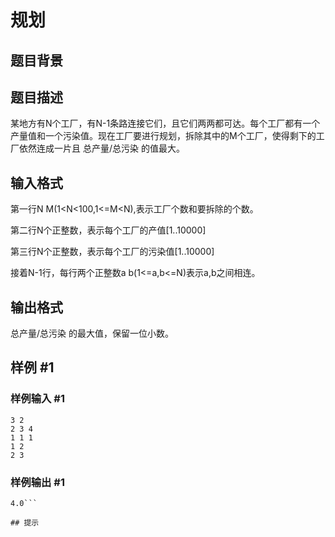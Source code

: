# 规划

## 题目背景



## 题目描述

某地方有N个工厂，有N-1条路连接它们，且它们两两都可达。每个工厂都有一个产量值和一个污染值。现在工厂要进行规划，拆除其中的M个工厂，使得剩下的工厂依然连成一片且 总产量/总污染 的值最大。


## 输入格式

第一行N M(1<N<100,1<=M<N),表示工厂个数和要拆除的个数。

第二行N个正整数，表示每个工厂的产值[1..10000]

第三行N个正整数，表示每个工厂的污染值[1..10000]

接着N-1行，每行两个正整数a b(1<=a,b<=N)表示a,b之间相连。


## 输出格式

总产量/总污染 的最大值，保留一位小数。


## 样例 #1

### 样例输入 #1
```
3 2
2 3 4
1 1 1
1 2
2 3
```

### 样例输出 #1

```
4.0```

## 提示


